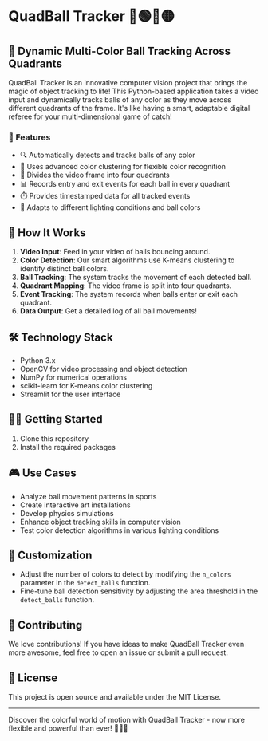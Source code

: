 # QuadBall Tracker 🔴🟢🔵🟡

## 🎥 Dynamic Multi-Color Ball Tracking Across Quadrants

QuadBall Tracker is an innovative computer vision project that brings the magic of object tracking to life! This Python-based application takes a video input and dynamically tracks balls of any color as they move across different quadrants of the frame. It's like having a smart, adaptable digital referee for your multi-dimensional game of catch!

### 🌟 Features

- 🔍 Automatically detects and tracks balls of any color
- 🎨 Uses advanced color clustering for flexible color recognition
- 🏁 Divides the video frame into four quadrants
- 📊 Records entry and exit events for each ball in every quadrant
- ⏱️ Provides timestamped data for all tracked events
- 🔄 Adapts to different lighting conditions and ball colors

## 🚀 How It Works

1. **Video Input**: Feed in your video of balls bouncing around.
2. **Color Detection**: Our smart algorithms use K-means clustering to identify distinct ball colors.
3. **Ball Tracking**: The system tracks the movement of each detected ball.
4. **Quadrant Mapping**: The video frame is split into four quadrants.
5. **Event Tracking**: The system records when balls enter or exit each quadrant.
6. **Data Output**: Get a detailed log of all ball movements!

## 🛠️ Technology Stack

- Python 3.x
- OpenCV for video processing and object detection
- NumPy for numerical operations
- scikit-learn for K-means color clustering
- Streamlit for the user interface

## 🏃‍♂️ Getting Started

1. Clone this repository
2. Install the required packages

## 🎮 Use Cases

- Analyze ball movement patterns in sports
- Create interactive art installations
- Develop physics simulations
- Enhance object tracking skills in computer vision
- Test color detection algorithms in various lighting conditions

## 🔧 Customization

- Adjust the number of colors to detect by modifying the `n_colors` parameter in the `detect_balls` function.
- Fine-tune ball detection sensitivity by adjusting the area threshold in the `detect_balls` function.

## 🤝 Contributing

We love contributions! If you have ideas to make QuadBall Tracker even more awesome, feel free to open an issue or submit a pull request.

## 📜 License

This project is open source and available under the MIT License.

---

Discover the colorful world of motion with QuadBall Tracker - now more flexible and powerful than ever! 🌈🏀✨
